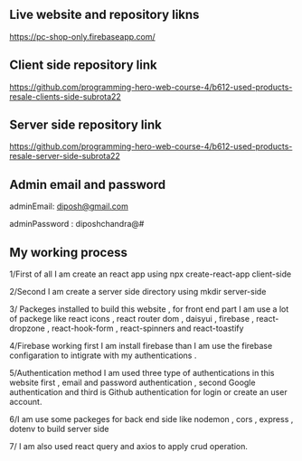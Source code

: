 

## Live website and repository likns

https://pc-shop-only.firebaseapp.com/

## Client side repository link
https://github.com/programming-hero-web-course-4/b612-used-products-resale-clients-side-subrota22

## Server side repository link

https://github.com/programming-hero-web-course-4/b612-used-products-resale-server-side-subrota22

## Admin email and password

adminEmail: diposh@gmail.com 

adminPassword : diposhchandra@#

## My working process

1/First of all I am create an react app using npx create-react-app client-side 

2/Second I am create a server side directory using mkdir server-side 

3/ Packeges installed to build this website , for front end part I am use a lot 
of packege like react icons , react router dom ,  daisyui , firebase , react-dropzone , react-hook-form , react-spinners and react-toastify

4/Firebase working first I am install firebase than I am use the firebase configaration  to intigrate with my authentications .

5/Authentication method I am used three type of authentications in this website 
first , email and password authentication  , second Google authentication and third is Github authentication for login or create an user account. 

6/I am use some packeges for back end side like nodemon , cors , express , dotenv 
to build server side 

7/ I am also used react query and axios to apply crud operation.  
